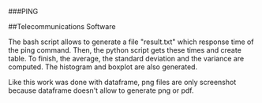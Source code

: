 ###PING

##Telecommunications Software

The bash script allows to generate a file "result.txt" which response time of the ping command.
Then, the python script gets these times and create table. 
To finish, the average, the standard deviation and the variance are computed.
The histogram and boxplot are also generated.

Like this work was done with dataframe, png files are only screenshot because dataframe doesn't allow to generate png or pdf.
